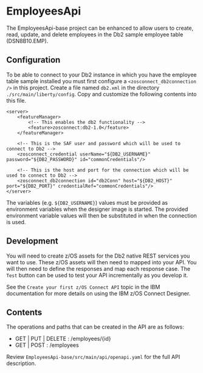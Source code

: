 <!---
 Copyright IBM Corp. 2021
-->
# EmployeesApi
The EmployeesApi-base project can be enhanced to allow users to create, read, update, and delete employees in the Db2 sample employee table (DSN8B10.EMP).

## Configuration
To be able to connect to your Db2 instance in which you have the employee table sample installed you must first configure a `<zosconnect_db2connection />` in this project. Create a file named `db2.xml` in the directory `./src/main/liberty/config`. Copy and customize the following contents into this file.
```
<server>
    <featureManager>
        <!-- This enables the db2 functionality -->
        <feature>zosconnect:db2-1.0</feature>
    </featureManager>

    <!-- This is the SAF user and password which will be used to connect to Db2 -->
    <zosconnect_credential userName="${DB2_USERNAME}" password="${DB2_PASSWORD}" id="commonCredentials"/>

    <!-- This is the host and port for the connection which will be used to connect to Db2 -->
    <zosconnect_db2connection id="db2Conn" host="${DB2_HOST}" port="${DB2_PORT}" credentialRef="commonCredentials"/> 
</server>
```

The variables (e.g. `${DB2_USERNAME}`) values must be provided as environment variables when the designer image is started. The provided environment variable values will then be substituted in when the connection is used.

## Development
You will need to create z/OS assets for the Db2 native REST services you want to use. These z/OS assets will then need to mapped into your API. You will then need to define the responses and map each response case. The `Test` button can be used to test your API incrementally as you develop it. 

See the `Create your first z/OS Connect API` topic in the IBM documentation for more details on using the IBM z/OS Connect Designer.

## Contents
The operations and paths that can be created in the API are as follows:
- GET | PUT | DELETE : /employees/{id}
- GET | POST : /employees

Review `EmployeesApi-base/src/main/api/openapi.yaml` for the full API description.